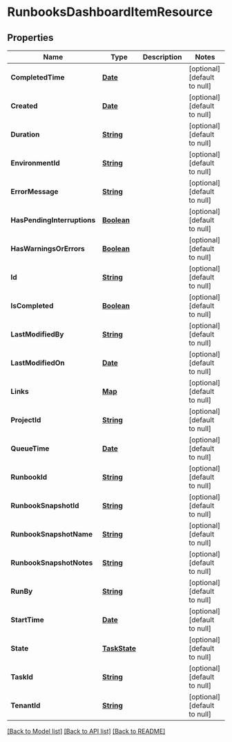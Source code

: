 # RunbooksDashboardItemResource
## Properties

Name | Type | Description | Notes
------------ | ------------- | ------------- | -------------
**CompletedTime** | [**Date**](DateTime.md) |  | [optional] [default to null]
**Created** | [**Date**](DateTime.md) |  | [optional] [default to null]
**Duration** | [**String**](string.md) |  | [optional] [default to null]
**EnvironmentId** | [**String**](string.md) |  | [optional] [default to null]
**ErrorMessage** | [**String**](string.md) |  | [optional] [default to null]
**HasPendingInterruptions** | [**Boolean**](boolean.md) |  | [optional] [default to null]
**HasWarningsOrErrors** | [**Boolean**](boolean.md) |  | [optional] [default to null]
**Id** | [**String**](string.md) |  | [optional] [default to null]
**IsCompleted** | [**Boolean**](boolean.md) |  | [optional] [default to null]
**LastModifiedBy** | [**String**](string.md) |  | [optional] [default to null]
**LastModifiedOn** | [**Date**](DateTime.md) |  | [optional] [default to null]
**Links** | [**Map**](string.md) |  | [optional] [default to null]
**ProjectId** | [**String**](string.md) |  | [optional] [default to null]
**QueueTime** | [**Date**](DateTime.md) |  | [optional] [default to null]
**RunbookId** | [**String**](string.md) |  | [optional] [default to null]
**RunbookSnapshotId** | [**String**](string.md) |  | [optional] [default to null]
**RunbookSnapshotName** | [**String**](string.md) |  | [optional] [default to null]
**RunbookSnapshotNotes** | [**String**](string.md) |  | [optional] [default to null]
**RunBy** | [**String**](string.md) |  | [optional] [default to null]
**StartTime** | [**Date**](DateTime.md) |  | [optional] [default to null]
**State** | [**TaskState**](TaskState.md) |  | [optional] [default to null]
**TaskId** | [**String**](string.md) |  | [optional] [default to null]
**TenantId** | [**String**](string.md) |  | [optional] [default to null]

[[Back to Model list]](../README.md#documentation-for-models) [[Back to API list]](../README.md#documentation-for-api-endpoints) [[Back to README]](../README.md)

